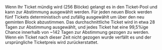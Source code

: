Wenn Ihr Ticket mündig wird (256 Blöcke) gelangt es in den Ticket-Pool und kann zur Abstimmung ausgewählt werden. Für jeden neuen Block werden fünf Tickets deterministisch und zufällig ausgewählt um über den neu geminten Block abzustimmen. Das durchschnittliche Ticket wird in etwa 28 Tagen zur Abstimmung ausgewählt, und jedes Ticket hat eine 99,5%ige Chance innerhalb von ~142 Tagen zur Abstimmung gezogen zu werden. Wenn ein Ticket nach dieser Zeit nicht gezogen wurde verfällt es und der ursprüngliche Ticketpreis wird zurückerstattet.
